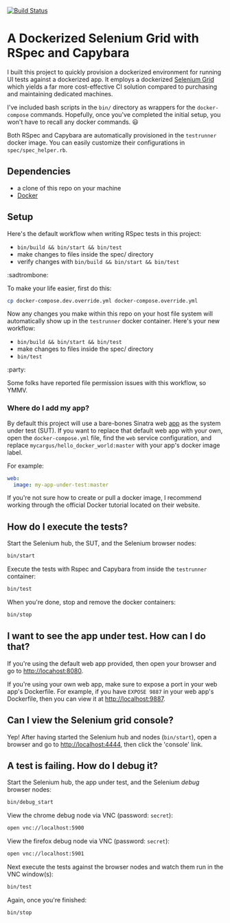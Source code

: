 [![Build Status](https://travis-ci.org/mycargus/rspec-capybara-docker-grid.svg?branch=master)](https://travis-ci.org/mycargus/rspec-capybara-docker-grid)

# A Dockerized Selenium Grid with RSpec and Capybara

I built this project to quickly provision a dockerized environment for running
UI tests against a dockerized app. It employs a dockerized [Selenium Grid]
which yields a far more cost-effective CI solution compared to purchasing and
maintaining dedicated machines.

I've included bash scripts in the `bin/` directory as wrappers for the
`docker-compose` commands. Hopefully, once you've completed the initial setup,
you won't have to recall any docker commands. :smiley:

Both RSpec and Capybara are automatically provisioned in the `testrunner` docker
image. You can easily customize their configurations in `spec/spec_helper.rb`.

## Dependencies

- a clone of this repo on your machine
- [Docker]

## Setup

Here's the default workflow when writing RSpec tests in this project:

- `bin/build && bin/start && bin/test`
- make changes to files inside the spec/ directory
- verify changes with `bin/build && bin/start && bin/test`

:sadtrombone:

To make your life easier, first do this:

```bash
cp docker-compose.dev.override.yml docker-compose.override.yml
```

Now any changes you make within this repo on your host file system will
automatically show up in the `testrunner` docker container. Here's your new
workflow:

- `bin/build && bin/start && bin/test`
- make changes to files inside the spec/ directory
- `bin/test`

:party:

Some folks have reported file permission issues with this workflow, so YMMV.

### Where do I add my app?

By default this project will use a bare-bones Sinatra web [app] as the system
under test (SUT). If you want to replace that default web app with your own,
open the `docker-compose.yml` file, find the `web` service configuration, and
replace `mycargus/hello_docker_world:master` with your app's docker image label.

For example:

```yaml
web:
  image: my-app-under-test:master
```

If you're not sure how to create or pull a docker image, I recommend working
through the official Docker tutorial located on their website.

## How do I execute the tests?

Start the Selenium hub, the SUT, and the Selenium browser nodes:

```bash
bin/start
```

Execute the tests with Rspec and Capybara from inside the `testrunner` container:

```bash
bin/test
```

When you're done, stop and remove the docker containers:

```bash
bin/stop
```

## I want to see the app under test. How can I do that?

If you're using the default web app provided, then open your browser and go to
<http://locahost:8080>.

If you're using your own web app, make sure to expose a port in your web app's
Dockerfile. For example, if you have `EXPOSE 9887` in your web app's Dockerfile,
then you can view it at <http://localhost:9887>.

## Can I view the Selenium grid console?

Yep! After having started the Selenium hub and nodes (`bin/start`), open a
browser and go to <http://localhost:4444>, then click the 'console' link.

## A test is failing. How do I debug it?

Start the Selenium hub, the app under test, and the Selenium _debug_ browser
nodes:

```bash
bin/debug_start
```

View the chrome debug node via VNC (password: `secret`):

```bash
open vnc://localhost:5900
```

View the firefox debug node via VNC (password: `secret`):

```bash
open vnc://localhost:5901
```

Next execute the tests against the browser nodes and watch them run in the VNC
window(s):

```bash
bin/test
```

Again, once you're finished:

```bash
bin/stop
```

[app]: https://github.com/mycargus/hello_docker_world
[docker]: https://docs.docker.com/
[selenium grid]: https://github.com/SeleniumHQ/docker-selenium
